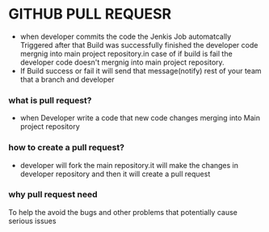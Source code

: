 # GITHUB PULL REQUESR

* when developer commits the code the Jenkis Job automatcally Triggered after that Build was successfully finished the developer code mergnig into main project repository.in case of if build is fail the developer code doesn't mergnig into main project repository. 
* If Build success or fail it will send that message(notify) rest of your team that a branch and developer 
### what is pull request?
* when Developer write a code that new code changes merging into Main project repository
### how to create a pull request?
* developer will fork the main repository.it will make the changes in developer repository and then it will create a pull request
### why pull request need
To help the avoid the bugs and other problems that potentially cause serious issues 